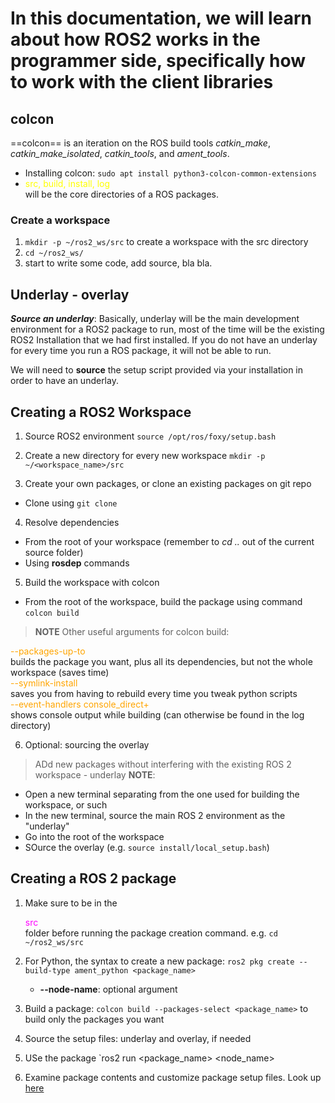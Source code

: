 # In this documentation, we will learn about how ROS2 works in the programmer side, specifically how to work with the client libraries

## colcon
==colcon== is an iteration on the ROS build tools *catkin_make*, *catkin_make_isolated*, *catkin_tools*, and *ament_tools*.

- Installing colcon: `sudo apt install python3-colcon-common-extensions`
- <div style="color:yellow">src, build, install, log</div> will be the core directories of a ROS packages.

### Create a workspace
1. `mkdir -p ~/ros2_ws/src` to create a workspace with the src directory
2. `cd ~/ros2_ws/`
3. start to write some code, add source, bla bla.

## Underlay - overlay
__*Source an underlay*__:
Basically, underlay will be the main development environment for a ROS2 package to run, most of the time will be the existing ROS2 Installation that we had first installed. If you do not have an underlay for every time you run a ROS package, it will not be able to run.

We will need to __source__ the setup script provided via your installation in order to have an underlay.

## Creating a ROS2 Workspace
1. Source ROS2 environment
`source /opt/ros/foxy/setup.bash`

2. Create a new directory for every new workspace
`mkdir -p ~/<workspace_name>/src`

3. Create your own packages, or clone an existing packages on git repo
- Clone using `git clone`

4. Resolve dependencies
- From the root of your workspace (remember to *cd ..* out of the current source folder)
- Using **rosdep** commands

5. Build the workspace with colcon
- From the root of the workspace, build the package using command `colcon build`
> **NOTE**
Other useful arguments for colcon build:

<div style="color: orange">--packages-up-to</div> builds the package you want, plus all its dependencies, but not the whole workspace (saves time)

<div style="color: orange">--symlink-install</div> saves you from having to rebuild every time you tweak python scripts

<div style="color: orange">--event-handlers console_direct+</div> shows console output while building (can otherwise be found in the log directory)

6. Optional: sourcing the overlay
> ADd new packages without interfering with the existing ROS 2 workspace - underlay
**NOTE**:
- Open a new terminal separating from the one used for building the workspace, or such
- In the new terminal, source the main ROS 2 environment as the "underlay"
- Go into the root of the workspace
- SOurce the overlay (e.g. `source install/local_setup.bash`)

## Creating a ROS 2 package
1. Make sure to be in the <div style="color:magenta">src</div> folder before running the package creation command. e.g. `cd ~/ros2_ws/src`
2. For Python, the syntax to create a new package: `ros2 pkg create --build-type ament_python <package_name>`
    - **--node-name**: optional argument
3. Build a package: `colcon build --packages-select <package_name>` to build only the packages you want

4. Source the setup files: underlay and overlay, if needed
5. USe the package
`ros2 run <package_name> <node_name>

6. Examine package contents and customize package setup files.
Look up [here](https://docs.ros.org/en/foxy/Tutorials/Beginner-Client-Libraries/Creating-Your-First-ROS2-Package.html#customize-package-xml)
